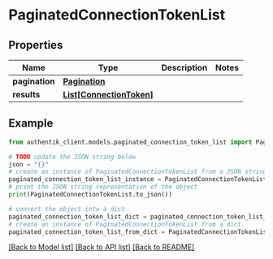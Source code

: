 # PaginatedConnectionTokenList


## Properties

Name | Type | Description | Notes
------------ | ------------- | ------------- | -------------
**pagination** | [**Pagination**](Pagination.md) |  | 
**results** | [**List[ConnectionToken]**](ConnectionToken.md) |  | 

## Example

```python
from authentik_client.models.paginated_connection_token_list import PaginatedConnectionTokenList

# TODO update the JSON string below
json = "{}"
# create an instance of PaginatedConnectionTokenList from a JSON string
paginated_connection_token_list_instance = PaginatedConnectionTokenList.from_json(json)
# print the JSON string representation of the object
print(PaginatedConnectionTokenList.to_json())

# convert the object into a dict
paginated_connection_token_list_dict = paginated_connection_token_list_instance.to_dict()
# create an instance of PaginatedConnectionTokenList from a dict
paginated_connection_token_list_from_dict = PaginatedConnectionTokenList.from_dict(paginated_connection_token_list_dict)
```
[[Back to Model list]](../README.md#documentation-for-models) [[Back to API list]](../README.md#documentation-for-api-endpoints) [[Back to README]](../README.md)



